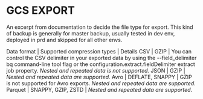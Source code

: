 # GCS EXPORT 

An excerpt from documentation to decide the file type for export.
This kind of backup is generally for master backup, usually tested in dev env, deployed in prd and skipped for all other envs.

Data format | Supported compression types | Details
CSV | GZIP | You can control the CSV delimiter in your exported data by using the --field_delimiter bq command-line tool flag or the configuration.extract.fieldDelimiter extract job property. *Nested and repeated data is not supported.*
JSON | GZIP | *Nested and repeated data are supported.*
Avro | DEFLATE, SNAPPY | GZIP is not supported for Avro exports. *Nested and repeated data are supported.*
Parquet | SNAPPY, GZIP, ZSTD | *Nested and repeated data are supported.*

